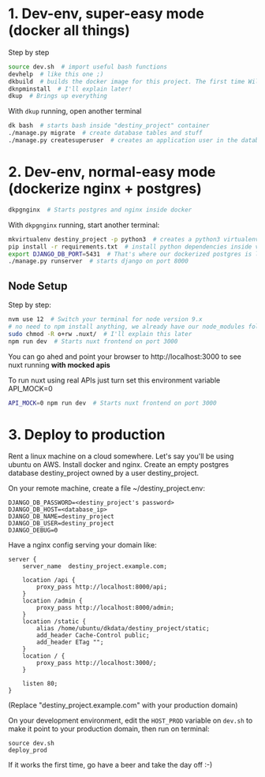 # 1. Dev-env, super-easy mode (docker all things)

Step by step

```bash
source dev.sh  # import useful bash functions
devhelp  # like this one ;)
dkbuild  # builds the docker image for this project. The first time Will take a while.
dknpminstall  # I'll explain later!
dkup  # Brings up everything
```

With `dkup` running, open another terminal

```bash
dk bash  # starts bash inside "destiny_project" container
./manage.py migrate  # create database tables and stuff
./manage.py createsuperuser  # creates an application user in the database
```

# 2. Dev-env, normal-easy mode (dockerize nginx + postgres)

```bash
dkpgnginx  # Starts postgres and nginx inside docker
```

With `dkpgnginx` running, start another terminal:

```bash
mkvirtualenv destiny_project -p python3  # creates a python3 virtualenv
pip install -r requirements.txt  # install python dependencies inside virtualenv
export DJANGO_DB_PORT=5431  # That's where our dockerized postgres is listening
./manage.py runserver  # starts django on port 8000
```

## Node Setup

Step by step:

```bash
nvm use 12  # Switch your terminal for node version 9.x
# no need to npm install anything, we already have our node_modules folder
sudo chmod -R o+rw .nuxt/  # I'll explain this later
npm run dev  # Starts nuxt frontend on port 3000
```

You can go ahed and point your browser to http://localhost:3000 to see nuxt running **with mocked apis**

To run nuxt using real APIs just turn set this environment variable API_MOCK=0

```bash
API_MOCK=0 npm run dev  # Starts nuxt frontend on port 3000
```

# 3. Deploy to production

Rent a linux machine on a cloud somewhere. Let's say you'll be using ubuntu on AWS.
Install docker and nginx. Create an empty postgres database destiny_project owned by a user destiny_project.

On your remote machine, create a file ~/destiny_project.env:

```
DJANGO_DB_PASSWORD=<destiny_project's password>
DJANGO_DB_HOST=<database_ip>
DJANGO_DB_NAME=destiny_project
DJANGO_DB_USER=destiny_project
DJANGO_DEBUG=0
```

Have a nginx config serving your domain like:

```
server {
    server_name  destiny_project.example.com;

    location /api {
        proxy_pass http://localhost:8000/api;
    }
    location /admin {
        proxy_pass http://localhost:8000/admin;
    }
    location /static {
        alias /home/ubuntu/dkdata/destiny_project/static;
        add_header Cache-Control public;
        add_header ETag "";
    }
    location / {
        proxy_pass http://localhost:3000/;
    }

    listen 80;
}
```

(Replace "destiny_project.example.com" with your production domain)

On your development environment, edit the `HOST_PROD` variable on `dev.sh` to make it point to your production domain, then run on terminal:

```
source dev.sh
deploy_prod
```

If it works the first time, go have a beer and take the day off :-)

